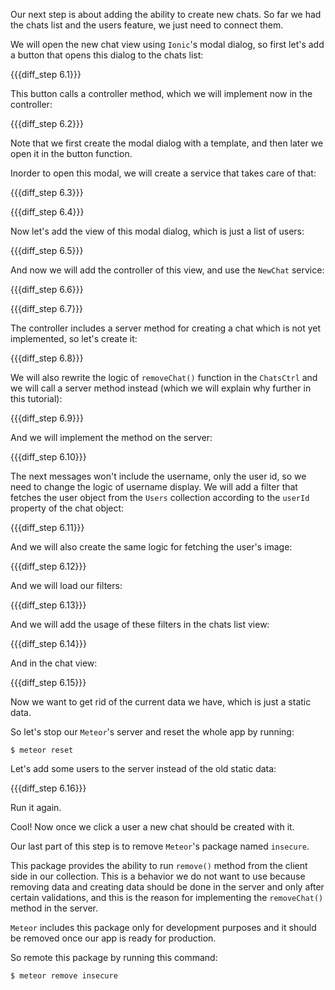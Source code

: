Our next step is about adding the ability to create new chats. So far we had the chats list and the users feature, we just need to connect them.

We will open the new chat view using `Ionic`'s modal dialog, so first let's add a button that opens this dialog to the chats list:

{{{diff_step 6.1}}}

This button calls a controller method, which we will implement now in the controller:

{{{diff_step 6.2}}}

Note that we first create the modal dialog with a template, and then later we open it in the button function.

Inorder to open this modal, we will create a service that takes care of that:

{{{diff_step 6.3}}}

{{{diff_step 6.4}}}

Now let's add the view of this modal dialog, which is just a list of users:

{{{diff_step 6.5}}}

And now we will add the controller of this view, and use the `NewChat` service:

{{{diff_step 6.6}}}

{{{diff_step 6.7}}}

The controller includes a server method for creating a chat which is not yet implemented, so let's create it:

{{{diff_step 6.8}}}

We will also rewrite the logic of `removeChat()` function in the `ChatsCtrl` and we will call a server method instead (which we will explain why further in this tutorial):

{{{diff_step 6.9}}}

And we will implement the method on the server:

{{{diff_step 6.10}}}

The next messages won't include the username, only the user id, so we need to change the logic of username display. We will add a filter that fetches the user object from the `Users` collection according to the `userId` property of the chat object:

{{{diff_step 6.11}}}

And we will also create the same logic for fetching the user's image:

{{{diff_step 6.12}}}

And we will load our filters:

{{{diff_step 6.13}}}

And we will add the usage of these filters in the chats list view:

{{{diff_step 6.14}}}

And in the chat view:

{{{diff_step 6.15}}}

Now we want to get rid of the current data we have, which is just a static data.

So let's stop our `Meteor`'s server and reset the whole app by running:

    $ meteor reset

Let's add some users to the server instead of the old static data:

{{{diff_step 6.16}}}

Run it again.

Cool! Now once we click a user a new chat should be created with it.

Our last part of this step is to remove `Meteor`'s package named `insecure`.

This package provides the ability to run `remove()` method from the client side in our collection. This is a behavior we do not want to use because removing data and creating data should be done in the server and only after certain validations, and this is the reason for implementing the `removeChat()` method in the server.

`Meteor` includes this package only for development purposes and it should be removed once our app is ready for production.

So remote this package by running this command:

    $ meteor remove insecure